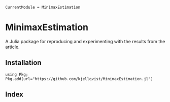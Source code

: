 
```@meta
CurrentModule = MinimaxEstimation
```

# MinimaxEstimation
A Julia package for reproducing and experimenting with the results from the article.

## Installation

```repl
using Pkg;
Pkg.add(url="https://github.com/kjellqvist/MinimaxEstimation.jl")
```

## Index
```@index
```



